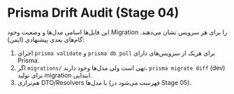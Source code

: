 # Prisma Drift Audit (Stage 04)
این فایل‌ها اسامی مدل‌ها و وضعیت وجود Migration را برای هر سرویس نشان می‌دهند.
گام‌های بعدی پیشنهادی (ایمن):
1) اجرای `prisma validate` و `prisma db pull` برای هریک از سرویس‌های دارای Prisma.
2) اگر `migrations/` تهی است ولی مدل‌ها وجود دارند، `prisma migrate diff` (dev) برای تولید migration ابتدایی.
3) هم‌ترازی DTO/Resolvers با مدل‌ها (فهرست می‌شود در Stage 05).
